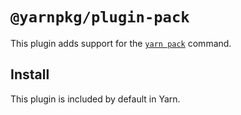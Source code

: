 # `@yarnpkg/plugin-pack`

This plugin adds support for the [`yarn pack`](https://yarnpkg.com/cli/pack) command.

## Install

This plugin is included by default in Yarn.
